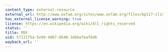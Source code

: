 ```yaml
---
content_type: external-resource
external_url: http://www.oxfam.org/sites/www.oxfam.org/files/bp117-climate-wrongs-human-rights-summary-0809.pdf
has_external_license_warning: true
license: https://en.wikipedia.org/wiki/All_rights_reserved
status: ''
title: PDF
uid: 5712175a-5e99-4067-8640-3db6efeaf8d6
wayback_url: ''
---
```

